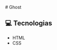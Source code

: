 <p align="center"
![Animação](https://github.com/NCzarneki/Ghost/assets/103041252/60ffc8e1-8ea6-45ff-a8a0-b5fec65d4faa)>
</p>
# Ghost

## 💻 Tecnologias
- HTML
- CSS
